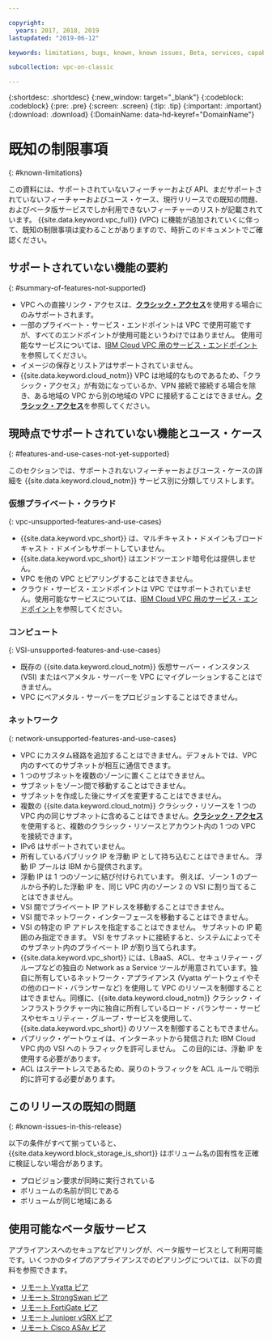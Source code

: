 ```yaml
---

copyright:
  years: 2017, 2018, 2019
lastupdated: "2019-06-12"

keywords: limitations, bugs, known, known issues, Beta, services, capabilities, use cases

subcollection: vpc-on-classic

---
```


{:shortdesc: .shortdesc}
{:new_window: target="_blank"}
{:codeblock: .codeblock}
{:pre: .pre}
{:screen: .screen}
{:tip: .tip}
{:important: .important}
{:download: .download}
{:DomainName: data-hd-keyref="DomainName"}

# 既知の制限事項
{: #known-limitations}

この資料には、サポートされていないフィーチャーおよび API、まだサポートされていないフィーチャーおよびユース・ケース、現行リリースでの既知の問題、およびベータ版サービスでしか利用できないフィーチャーのリストが記載されています。 {{site.data.keyword.vpc_full}} (VPC) に機能が追加されていくに伴って、既知の制限事項は変わることがありますので、時折このドキュメントでご確認ください。

## サポートされていない機能の要約
{: #summary-of-features-not-supported}

* VPC への直接リンク・アクセスは、[**クラシック・アクセス**](/docs/vpc-on-classic?topic=vpc-on-classic-setting-up-access-to-your-classic-infrastructure-from-vpc)を使用する場合にのみサポートされます。
* 一部のプライベート・サービス・エンドポイントは VPC で使用可能ですが、すべてのエンドポイントが使用可能というわけではありません。 使用可能なサービスについては、[IBM Cloud VPC 用のサービス・エンドポイント](/docs/vpc-on-classic?topic=vpc-on-classic-service-endpoints-available-for-ibm-cloud-vpc)を参照してください。
* イメージの保存とリストアはサポートされていません。
* {{site.data.keyword.cloud_notm}} VPC は地域的なものであるため、「クラシック・アクセス」が有効になっているか、VPN 接続で接続する場合を除き、ある地域の VPC から別の地域の VPC に接続することはできません。[**クラシック・アクセス**](/docs/vpc-on-classic?topic=vpc-on-classic-setting-up-access-to-your-classic-infrastructure-from-vpc)を参照してください。

## 現時点でサポートされていない機能とユース・ケース
{: #features-and-use-cases-not-yet-supported}

このセクションでは、サポートされないフィーチャーおよびユース・ケースの詳細を {{site.data.keyword.cloud_notm}} サービス別に分類してリストします。

### 仮想プライベート・クラウド
{: vpc-unsupported-features-and-use-cases}

* {{site.data.keyword.vpc_short}} は、マルチキャスト・ドメインもブロードキャスト・ドメインもサポートしていません。
* {{site.data.keyword.vpc_short}} はエンドツーエンド暗号化は提供しません。
* VPC を他の VPC とピアリングすることはできません。
* クラウド・サービス・エンドポイントは VPC ではサポートされていません。使用可能なサービスについては、[IBM Cloud VPC 用のサービス・エンドポイント](/docs/vpc-on-classic?topic=vpc-on-classic-service-endpoints-available-for-ibm-cloud-vpc)を参照してください。

### コンピュート
{: VSI-unsupported-features-and-use-cases}

* 既存の {{site.data.keyword.cloud_notm}} 仮想サーバー・インスタンス (VSI) またはベアメタル・サーバーを VPC にマイグレーションすることはできません。
* VPC にベアメタル・サーバーをプロビジョンすることはできません。

### ネットワーク
{: network-unsupported-features-and-use-cases}

* VPC にカスタム経路を追加することはできません。デフォルトでは、VPC 内のすべてのサブネットが相互に通信できます。
* 1 つのサブネットを複数のゾーンに置くことはできません。
* サブネットをゾーン間で移動することはできません。
* サブネットを作成した後にサイズを変更することはできません。
* 複数の {{site.data.keyword.cloud_notm}} クラシック・リソースを 1 つの VPC 内の同じサブネットに含めることはできません。[**クラシック・アクセス**](/docs/vpc-on-classic?topic=vpc-on-classic-setting-up-access-to-your-classic-infrastructure-from-vpc)を使用すると、複数のクラシック・リソースとアカウント内の 1 つの VPC を接続できます。
* IPv6 はサポートされていません。
* 所有しているパブリック IP を浮動 IP として持ち込むことはできません。 浮動 IP プールは IBM から提供されます。
* 浮動 IP は 1 つのゾーンに結び付けられています。 例えば、ゾーン 1 のプールから予約した浮動 IP を、同じ VPC 内のゾーン 2 の VSI に割り当てることはできません。
* VSI 間でプライベート IP アドレスを移動することはできません。
* VSI 間でネットワーク・インターフェースを移動することはできません。
* VSI の特定の IP アドレスを指定することはできません。 サブネットの IP 範囲のみ指定できます。 VSI をサブネットに接続すると、システムによってそのサブネット内のプライベート IP が割り当てられます。
* {{site.data.keyword.vpc_short}} には、LBaaS、ACL、セキュリティー・グループなどの独自の Network as a Service ツールが用意されています。独自に所有しているネットワーク・アプライアンス (Vyatta ゲートウェイやその他のロード・バランサーなど) を使用して VPC のリソースを制御することはできません。同様に、{{site.data.keyword.cloud_notm}} クラシック・インフラストラクチャー内に独自に所有しているロード・バランサー・サービスやセキュリティー・グループ・サービスを使用して、{{site.data.keyword.vpc_short}} のリソースを制御することもできません。
* パブリック・ゲートウェイは、インターネットから発信された IBM Cloud VPC 内の VSI へのトラフィックを許可しません。 この目的には、浮動 IP を使用する必要があります。
* ACL はステートレスであるため、戻りのトラフィックを ACL ルールで明示的に許可する必要があります。

## このリリースの既知の問題
{: #known-issues-in-this-release}

以下の条件がすべて揃っていると、{{site.data.keyword.block_storage_is_short}} はボリューム名の固有性を正確に検証しない場合があります。

* プロビジョン要求が同時に実行されている
* ボリュームの名前が同じである
* ボリュームが同じ地域にある

## 使用可能なベータ版サービス

アプライアンスへのセキュアなピアリングが、ベータ版サービスとして利用可能です。いくつかのタイプのアプライアンスでのピアリングについては、以下の資料を参照できます。

* [リモート Vyatta ピア](/docs/infrastructure/vpc-on-classic-network?topic=vpc-on-classic-network-creating-a-secure-connection-with-a-remote-vyatta-peer)
* [リモート StrongSwan ピア](/docs/infrastructure/vpc-on-classic-network?topic=vpc-on-classic-network-creating-a-secure-connection-with-a-remote-strongswan-peer)
* [リモート FortiGate ピア](/docs/infrastructure/vpc-on-classic-network?topic=vpc-on-classic-network-creating-a-secure-connection-with-a-remote-fortigate-peer)
* [リモート Juniper vSRX ピア](/docs/infrastructure/vpc-on-classic-network?topic=vpc-on-classic-network-creating-a-secure-connection-with-a-remote-juniper-vsrx-peer)
* [リモート Cisco ASAv ピア](/docs/infrastructure/vpc-on-classic-network?topic=vpc-on-classic-network-creating-a-secure-connection-with-a-remote-cisco-asav-peer)
